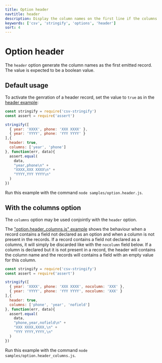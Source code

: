 ```yaml
---
title: Option header
navtitle: header
description: Display the column names on the first line if the columns option is provided or discovered
keywords: ['csv', 'stringify', 'options', 'header']
sort: 4
---
```


# Option header

The `header` option generate the column names as the first emitted record. The value is expected to be a boolean value.

## Default usage

To activate the genration of a header record, set the value to `true` as in the [header example](https://github.com/adaltas/node-csv-stringify/blob/master/samples/option.header.js):

```js
const stringify = require('csv-stringify')
const assert = require('assert')

stringify([
  { year: 'XXXX', phone: 'XXX XXXX' },
  { year: 'YYYY', phone: 'YYY YYYY' }
],{
  header: true,
  columns: ['year', 'phone']
}, function(err, data){
  assert.equal(
    data,
    "year,phone\n" +
    "XXXX,XXX XXXX\n" +
    "YYYY,YYY YYYY\n"
  )
})
```

Run this example with the command `node samples/option.header.js`.

## With the columns option

The `columns` option may be used conjointly with the `header` option. 

The ["option.header\_columns.js" example](https://github.com/adaltas/node-csv-stringify/blob/master/samples/option.header_columns.js) shows the behaviour when a record contains a field not declared as an option and when a column is not present in the records. If a record contains a field not declared as a columns, it will simply be discarded like with the `nocolumn` field below. If a column is declared but it is not present in a record, the header will contains the column name and the records will contains a field with an empty value for this column.

```js
const stringify = require('csv-stringify')
const assert = require('assert')

stringify([
  { year: 'XXXX', phone: 'XXX XXXX', nocolumn: 'XXX' },
  { year: 'YYYY', phone: 'YYY YYYY', nocolumn: 'XXX' }
],{
  header: true,
  columns: ['phone', 'year', 'nofield']
}, function(err, data){
  assert.equal(
    data,
    "phone,year,nofield\n" +
    "XXX XXXX,XXXX,\n" +
    "YYY YYYY,YYYY,\n"
  )
})
```

Run this example with the command `node samples/option.header_columns.js`.
